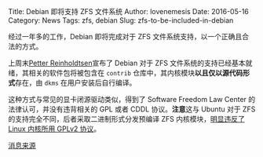 Title: Debian 即将支持 ZFS 文件系统
Author: lovenemesis
Date: 2016-05-16
Category: News
Tags: zfs, debian
Slug: zfs-to-be-included-in-debian

经过一年多的工作，Debian 即将完成对于 ZFS 文件系统支持，以一个正确且合法的方式。

<!-- PELICAN_END_SUMMARY --> 

上周末[Petter Reinholdtsen](http://people.skolelinux.org/pere/blog/Debian_now_with_ZFS_on_Linux_included.html)宣布了 Debian 对于 ZFS 文件系统的支持已经基本就绪，其相关的软件包将被包含在 `contrib` 仓库中，其内核模块**以且仅以源代码形式**存在，由 `dkms` 在用户安装后自行编译。

这种方式与常见的显卡闭源驱动类似，得到了 Software Freedom Law Center 的法律认可，并没有违背相关的 GPL 或者 CDDL 协议。**注意**这与 Ubuntu 对于 ZFS 的支持完全不同，后者采取二进制形式分发预编译 ZFS 内核模块，[明显违反了 Linux 内核所用 GPLv2 协议](https://www.fsf.org/licensing/zfs-and-linux)。

[消息来源](https://bits.debian.org/2016/05/what-does-it-mean-that-zfs-is-in-debian.html?utm_source=twitterfeed&utm_medium=twitter&utm_campaign=bits.debian.org)

